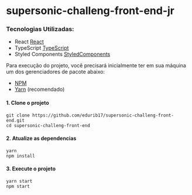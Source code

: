 # supersonic-challeng-front-end-jr

### Tecnologias Utilizadas:

- React [React](https://pt-br.reactjs.org/)
- TypeScript [TypeScript](https://www.typescriptlang.org/)
- Styled Components [StyledComponents](https://styled-components.com/)

<p>Para execução do projeto, você precisará inicialmente ter em sua máquina um dos gerenciadores de pacote abaixo: </p>

- [NPM](https://www.npmjs.com/)
- [Yarn](https://yarnpkg.com/lang/en/) (recomendado)

<p>

#### 1. Clone o projeto

```
git clone https://github.com/edurib17/supersonic-challeng-front-end.git
cd supersonic-challeng-front-end
```

#### 2. Atualize as dependencias

```
yarn
npm install
```

#### 3. Execute o projeto

```
yarn start
npm start
```
